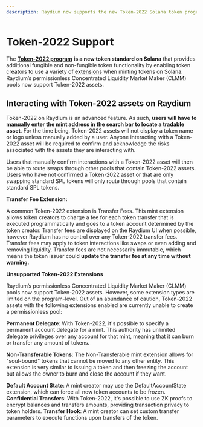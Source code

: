 ```yaml
---
description: Raydium now supports the new Token-2022 Solana token program
---
```


# Token-2022 Support

The [**Token-2022 program**](https://spl.solana.com/token-2022) **is a new token standard on Solana** that provides additional fungible and non-fungible token functionality by enabling token creators to use a variety of [extension](https://spl.solana.com/token-2022/extensions)[s](https://spl.solana.com/token-2022/extensions) when minting tokens on Solana. Raydium’s permissionless Concentrated Liquidity Market Maker (CLMM) pools now support Token-2022 assets.

## **Interacting with Token-2022 assets on Raydium**

Token-2022 on Raydium is an advanced feature. As such, **users will have to manually enter the mint address in the search bar to locate a tradable asset**. For the time being, Token-2022 assets will not display a token name or logo unless manually added by a user. Anyone interacting with a Token-2022 asset will be required to confirm and acknowledge the risks associated with the assets they are interacting with.

Users that manually confirm interactions with a Token-2022 asset will then be able to route swaps through other pools that contain Token-2022 assets. Users who have not confirmed a Token-2022 asset or that are only swapping standard SPL tokens will only route through pools that contain standard SPL tokens.

**Transfer Fee Extension:**

A common Token-2022 extension is Transfer Fees. This mint extension allows token creators to charge a fee for each token transfer that is executed programmatically and goes to a token account determined by the token creator. Transfer fees are displayed on the Raydium UI when possible, however Raydium has no control over any Token-2022 transfer fees. Transfer fees may apply to token interactions like swaps or even adding and removing liquidity. Transfer fees are not necessarily immutable, which means the token issuer could **update the transfer fee at any time without warning.**

**Unsupported Token-2022 Extensions**

Raydium’s permissionless Concentrated Liquidity Market Maker (CLMM) pools now support Token-2022 assets. However, some extension types are limited on the program-level. Out of an abundance of caution, Token-2022 assets with the following extensions enabled are currently unable to create a permissionless pool:

**Permanent Delegate**: With Token-2022, it's possible to specify a permanent account delegate for a mint. This authority has unlimited delegate privileges over any account for that mint, meaning that it can burn or transfer any amount of tokens.

**Non-Transferable Tokens**: The Non-Transferable mint extension allows for "soul-bound" tokens that cannot be moved to any other entity. This extension is very similar to issuing a token and then freezing the account but allows the owner to burn and close the account if they want.

**Default Account State**: A mint creator may use the DefaultAccountState extension, which can force all new token accounts to be frozen. **Confidential Transfers**: With Token-2022, it's possible to use ZK proofs to encrypt balances and transfers amounts, providing transaction privacy to token holders. **Transfer Hook**: A mint creator can set custom transfer parameters to execute functions upon transfers of the token.

